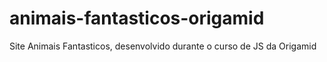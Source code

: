 # animais-fantasticos-origamid
Site Animais Fantasticos, desenvolvido durante o curso de JS da Origamid
